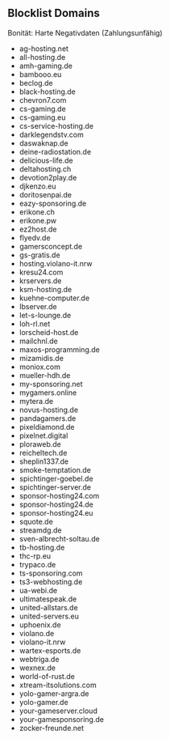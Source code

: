 ## Blocklist Domains

Bonität: Harte Negativdaten (Zahlungsunfähig)

+ ag-hosting.net
+ all-hosting.de
+ amh-gaming.de
+ bambooo.eu
+ beclog.de
+ black-hosting.de
+ chevron7.com
+ cs-gaming.de
+ cs-gaming.eu
+ cs-service-hosting.de
+ darklegendstv.com
+ daswaknap.de
+ deine-radiostation.de
+ delicious-life.de
+ deltahosting.ch
+ devotion2play.de
+ djkenzo.eu
+ doritosenpai.de
+ eazy-sponsoring.de
+ erikone.ch
+ erikone.pw
+ ez2host.de
+ flyedv.de
+ gamersconcept.de
+ gs-gratis.de
+ hosting.violano-it.nrw
+ kresu24.com
+ krservers.de
+ ksm-hosting.de
+ kuehne-computer.de
+ lbserver.de
+ let-s-lounge.de
+ loh-rl.net
+ lorscheid-host.de
+ mailchnl.de
+ maxos-programming.de
+ mizamidis.de
+ moniox.com
+ mueller-hdh.de
+ my-sponsoring.net
+ mygamers.online
+ mytera.de
+ novus-hosting.de
+ pandagamers.de
+ pixeldiamond.de
+ pixelnet.digital
+ ploraweb.de
+ reicheltech.de
+ sheplin1337.de
+ smoke-temptation.de
+ spichtinger-goebel.de
+ spichtinger-server.de
+ sponsor-hosting24.com
+ sponsor-hosting24.de
+ sponsor-hosting24.eu
+ squote.de
+ streamdg.de
+ sven-albrecht-soltau.de
+ tb-hosting.de
+ thc-rp.eu
+ trypaco.de
+ ts-sponsoring.com
+ ts3-webhosting.de
+ ua-webi.de
+ ultimatespeak.de
+ united-allstars.de
+ united-servers.eu
+ uphoenix.de
+ violano.de
+ violano-it.nrw
+ wartex-esports.de
+ webtriga.de
+ wexnex.de
+ world-of-rust.de
+ xtream-itsolutions.com
+ yolo-gamer-argra.de
+ yolo-gamer.de
+ your-gameserver.cloud
+ your-gamesponsoring.de
+ zocker-freunde.net
